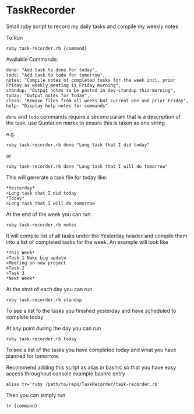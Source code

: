 # TaskRecorder
Small ruby script to record my daily tasks and compile my weekly notes

To Run
```
ruby task-recorder.rb {command}
```

Available Commands:
```
done: "Add task to done for today",
todo: "Add task to todo for tomorrow",
notes: "Compile notes of completed tasks for the week incl. prior Friday as weekly meeting is Friday morning",
standup: "Output notes to be pasted in dev-standup this morning",
today: "Output notes for today",
clean: "Remove files from all weeks but current one and prior Friday",
help: "Display help notes for commands"
```
`done` and `todo` commands require a second param that is a description of the task, use Quotation marks to ensure this is taken as one string

e.g.
```
ruby task-recorder.rb done "Long task that I did today"
```
or
```
ruby task-recorder.rb done "Long task that I will do tomorrow"
```
This will generate a task file for today like:
```
*Yesterday*
>Long task that I did today
*Today*
>Long task that I will do tomorrow
```
At the end of the week you can run:
```
ruby task-recorder.rb notes
```
It will compile list of all tasks under the Yesterday header and compile them into a list of completed tasks for the week.
An example will look like
```
*This Week*
>Task 1 Nake big update
>Meeting on new project
>Task 2
>Task 3
*Next Week*
```

At the strat of each day you can run
```
ruby task-recorder.rb standup
```
To see a list fo the tasks you finished yesterday and have scheduled to complete today

At any point during the day you can run
```
ruby task-recorder.rb today
```
To see a list of the tasks you have completed today and what you have planned for tomorrow.


Recommend adding this script as alias in bashrc so that you have easy access throughout console
example bashrc entry
```
alias tr='ruby /path/to/repo/TaskRecorder/task-recorder.rb'
```
Then you can simply run
```
tr {command}
```
